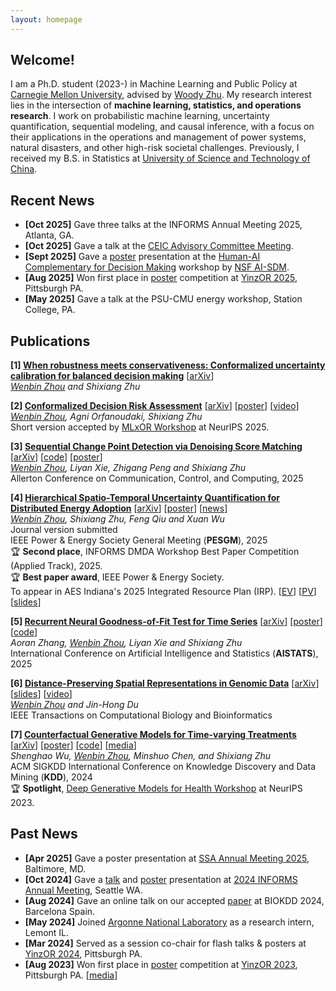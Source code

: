 ```yaml
---
layout: homepage
---
```


## Welcome!

I am a Ph.D. student (2023-) in Machine Learning and Public Policy at [Carnegie Mellon University](https://www.cmu.edu/), advised by [Woody Zhu](https://www.andrew.cmu.edu/user/shixianz/index.html). My research interest lies in the intersection of **machine learning, statistics, and operations research**. 
I work on probabilistic machine learning, uncertainty quantification, sequential modeling, and causal inference, with a focus on their applications in the operations and management of power systems, natural disasters, and other high-risk societal challenges.
Previously, I received my B.S. in Statistics at [University of Science and Technology of China](https://en.ustc.edu.cn/).

## Recent News
- **[Oct 2025]** Gave three talks at the INFORMS Annual Meeting 2025, Atlanta, GA.
- **[Oct 2025]** Gave a talk at the [CEIC Advisory Committee Meeting](https://www.cmu.edu/ceic/).
- **[Sept 2025]** Gave a [poster](../assets/files/credo-poster.pdf) presentation at the [Human-AI Complementary for Decision Making](https://www.cmu.edu/ai-sdm/research/human-ai-workshop/index.html) workshop by [NSF AI-SDM](https://www.cmu.edu/ai-sdm/index.html).
- **[Aug 2025]** Won first place in [poster](../assets/files/credo-poster.pdf) competition at [YinzOR 2025](https://yinzor.cmuinforms.org/2025/), Pittsburgh PA.
- **[May 2025]** Gave a talk at the PSU-CMU energy workshop, Station College, PA.

## Publications

<b>[1] [When robustness meets conservativeness: Conformalized uncertainty calibration for balanced decision making](https://arxiv.org/abs/2510.07750)</b> [[arXiv](https://arxiv.org/abs/2510.07750)] <br/>
*<u>Wenbin Zhou</u> and Shixiang Zhu* <br/>

<b>[2] [Conformalized Decision Risk Assessment](https://arxiv.org/abs/2505.13243)</b> [[arXiv](https://arxiv.org/abs/2505.13243)] [[poster](../assets/files/credo-poster.pdf)] [[video](https://youtu.be/n65D4EAKlgU)] <br/>
*<u>Wenbin Zhou</u>, Agni Orfanoudaki, Shixiang Zhu* <br/>
Short version accepted by [MLxOR Workshop](https://mlxor-workshop.github.io/) at NeurIPS 2025.

<b>[3] [Sequential Change Point Detection via Denoising Score Matching](http://arxiv.org/abs/2501.12667)</b> [[arXiv](http://arxiv.org/abs/2501.12667)] [[code](https://github.com/wbzhou2001/Denoising-Score-Change-Point-Detection)] [[poster](../assets/files/ssa_poster.pdf)]<br/>
*<u>Wenbin Zhou</u>, Liyan Xie, Zhigang Peng and Shixiang Zhu* <br/>
Allerton Conference on Communication, Control, and Computing, 2025 <br/>

<b>[4] [Hierarchical Spatio-Temporal Uncertainty Quantification for Distributed Energy Adoption](https://arxiv.org/abs/2411.12193)</b> [[arXiv](https://arxiv.org/abs/2411.12193)] [[poster](../assets/files/energy-week-wenbin-final.pdf)] [[news](https://www.heinz.cmu.edu/media/2025/September/new-model-forecasts-renewable-growth-for-distributed-energy-resources)]<br/>
*<u>Wenbin Zhou</u>, Shixiang Zhu, Feng Qiu and Xuan Wu* <br/>
Journal version submitted<br/>
IEEE Power & Energy Society General Meeting (**PESGM**), 2025 <br/>
🏆 **Second place**, INFORMS DMDA Workshop Best Paper Competition (Applied Track), 2025. <br/>
🏆 **Best paper award**, IEEE Power & Energy Society. <br/>
To appear in AES Indiana's 2025 Integrated Resource Plan (IRP). [[EV](https://wbzhou2001.github.io/EVPV-Dashboard/ev_dashboard.html)] [[PV](https://wbzhou2001.github.io/EVPV-Dashboard/pv_dashboard.html)] [[slides](../assets/files/evpv_slides.pdf)]

<b>[5] [Recurrent Neural Goodness-of-Fit Test for Time Series](https://arxiv.org/abs/2410.13986)</b> [[arXiv](https://arxiv.org/abs/2410.13986)] [[poster](https://drive.google.com/file/d/1u5awWigjt2fy74H6yuGstfhT37WWM9xS/view)] [[code](https://github.com/aoranzhangmia/Neural-GoF-Time)]<br/>
*Aoran Zhang, <u>Wenbin Zhou</u>, Liyan Xie and Shixiang Zhu* <br/>
International Conference on Artificial Intelligence and Statistics (**AISTATS**), 2025

<b>[6] [Distance-Preserving Spatial Representations in Genomic Data](https://arxiv.org/abs/2408.00911)</b> [[arXiv](https://arxiv.org/abs/2408.00911)] [[slides](../assets/files/biokdd2024-slides.pdf)] [[video](https://youtu.be/zaxljiLN5Sc)]<br/>
*<u>Wenbin Zhou</u> and Jin-Hong Du* <br/>
IEEE Transactions on Computational Biology and Bioinformatics <br/>

<b>[7] [Counterfactual Generative Models for Time-varying Treatments](https://dl.acm.org/doi/10.1145/3637528.3671950)</b> 
[[arXiv](https://arxiv.org/abs/2305.15742)] [[poster](../assets/files/kdd2024-poster.pdf)] [[code](https://github.com/ShenghaoWu/Counterfactual-Generative-Models)] [[media](https://www.heinz.cmu.edu/media/2023/October/new-models-improve-policy-impact-and-public-service-efficiency)] <br/>
*Shenghao Wu, <u>Wenbin Zhou</u>, Minshuo Chen, and Shixiang Zhu* <br/>
ACM SIGKDD International Conference on Knowledge Discovery and Data Mining (**KDD**), 2024 <br/>
🏆 **Spotlight**, [Deep Generative Models for Health Workshop](https://neurips.cc/virtual/2023/workshop/66495) at NeurIPS 2023.

## Past News
- **[Apr 2025]** Gave a poster presentation at [SSA Annual Meeting 2025](https://meetings.seismosoc.org/), Baltimore, MD.
- **[Oct 2024]** Gave a [talk](https://submissions.mirasmart.com/InformsAnnual2024/Itinerary/PresentationDetail.aspx?evdid=2036) and [poster](../assets/files/stcp-poster.pdf) presentation at [2024 INFORMS Annual Meeting](https://meetings.informs.org/wordpress/seattle2024/), Seattle WA.
- **[Aug 2024]** Gave an online talk on our accepted [paper](https://arxiv.org/abs/2408.00911) at BIOKDD 2024, Barcelona Spain.
- **[May 2024]** Joined [Argonne National Laboratory](https://www.anl.gov/) as a research intern, Lemont IL.
- **[Mar 2024]** Served as a session co-chair for flash talks & posters at [YinzOR 2024](https://yinzor.cmuinforms.org/), Pittsburgh PA.
- **[Aug 2023]** Won first place in [poster](../assets/files/counterfactualposter.pdf) competition at [YinzOR 2023](https://yinzor.cmuinforms.org/2023/), Pittsburgh PA. [[media](https://www.heinz.cmu.edu/about/year-in-review/2023-year-in-review)]
